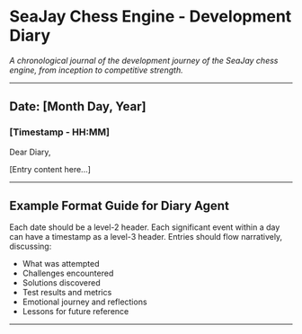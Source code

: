 # SeaJay Chess Engine - Development Diary

*A chronological journal of the development journey of the SeaJay chess engine, from inception to competitive strength.*

---

## Date: [Month Day, Year]

### [Timestamp - HH:MM]

Dear Diary,

[Entry content here...]

---

## Example Format Guide for Diary Agent

Each date should be a level-2 header.
Each significant event within a day can have a timestamp as a level-3 header.
Entries should flow narratively, discussing:
- What was attempted
- Challenges encountered  
- Solutions discovered
- Test results and metrics
- Emotional journey and reflections
- Lessons for future reference

---